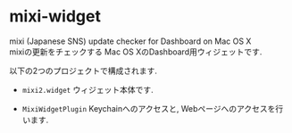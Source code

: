 mixi-widget
===========

mixi (Japanese SNS) update checker for Dashboard on Mac OS X  
mixiの更新をチェックする Mac OS XのDashboard用ウィジェットです.

以下の2つのプロジェクトで構成されます.

- ``mixi2.widget``  ウィジェット本体です.
 
- ``MixiWidgetPlugin``  Keychainへのアクセスと, Webページへのアクセスを行います.